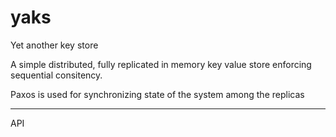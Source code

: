 # yaks
Yet another key store

A simple distributed, fully replicated in memory key value store enforcing sequential consitency.

Paxos is used for synchronizing state of the system among the replicas

---
API 

